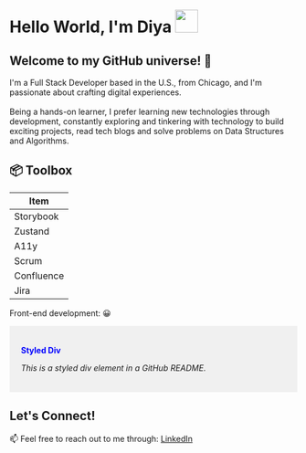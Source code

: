 

# Hello World, I'm Diya <img src="https://media.giphy.com/media/l3q2K5jinAlChoCLS/giphy.gif" width="40">
## Welcome to my GitHub universe! 🚀
I'm a Full Stack Developer based in the U.S., from Chicago, and I'm passionate about crafting digital experiences.<br />
<br />Being a hands-on learner, I prefer learning new technologies through development, constantly exploring and tinkering with technology to build exciting projects, read tech blogs and solve problems on Data Structures and Algorithms.

## 📦 Toolbox
| Item         |
|--------------|
| Storybook    |
| Zustand      |
| A11y         |
| Scrum        |
| Confluence   |
| Jira         |



Front-end development: :grinning:
<div style="background-color: #f0f0f0; padding: 20px;">
  <p style="color: blue; font-weight: bold;">Styled Div</p>
  <p style="font-style: italic;">This is a styled div element in a GitHub README.</p>
</div>


## Let's Connect!

📫 Feel free to reach out to me through: [LinkedIn](https://www.linkedin.com/in/diya-shibu-1a9s9d7f)

<!--
**dshibu2/dshibu2** is a ✨ _special_ ✨ repository because its `README.md` (this file) appears on your GitHub profile.

Here are some ideas to get you started:

- 🔭 I’m currently working on ...
- 🌱 I’m currently learning ...
- 👯 I’m looking to collaborate on ...
- 🤔 I’m looking for help with ...
- 💬 Ask me about ...
- 📫 How to reach me: ...
- 😄 Pronouns: ...
- ⚡ Fun fact: ...
-->
